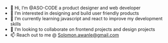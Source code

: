 - 👋 Hi, I’m @ASO-CODE a product designer and web developer 
- 👀 I’m interested in designing and build user friendly products 
- 🌱 I’m currently learning javascript and react to improve my development skills
- 💞️ I’m looking to collaborate on frontend projects and design projects
- 📫 Reach out to me @ Solomon.awanle@gmail.com

<!---
ASO-CODE/ASO-CODE is a ✨ special ✨ repository because its `README.md` (this file) appears on your GitHub profile.
You can click the Preview link to take a look at your changes.
--->
